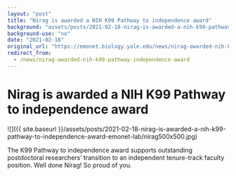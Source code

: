 ```yaml
---
layout: "post"
title: "Nirag is awarded a NIH K99 Pathway to independence award"
background: "assets/posts/2021-02-18-nirag-is-awarded-a-nih-k99-pathway-to-independence-award-emonet-lab/nirag500x500.jpg"
background-use: "no"
date: "2021-02-18"
original_url: "https://emonet.biology.yale.edu/news/nirag-awarded-nih-k99-pathway-independence-award"
redirect_from:
  - /news/nirag-awarded-nih-k99-pathway-independence-award
---
```

# Nirag is awarded a NIH K99 Pathway to independence award

![]({{ site.baseurl }}/assets/posts/2021-02-18-nirag-is-awarded-a-nih-k99-pathway-to-independence-award-emonet-lab/nirag500x500.jpg)

The K99 Pathway to independence award supports outstanding postdoctoral researchers’ transition to an independent tenure-track faculty position. Well done Nirag! So proud of you.